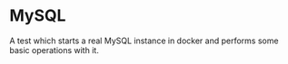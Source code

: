 # MySQL

A test which starts a real MySQL instance in docker and performs some basic
operations with it.

